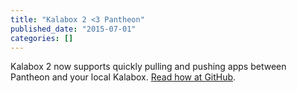 ```yaml
---
title: "Kalabox 2 <3 Pantheon"
published_date: "2015-07-01"
categories: []
---
```

Kalabox 2 now supports quickly pulling and pushing apps between Pantheon and your local Kalabox. [Read how at GitHub](https://github.com/kalabox/kalabox/wiki/Pantheon-Guide).
